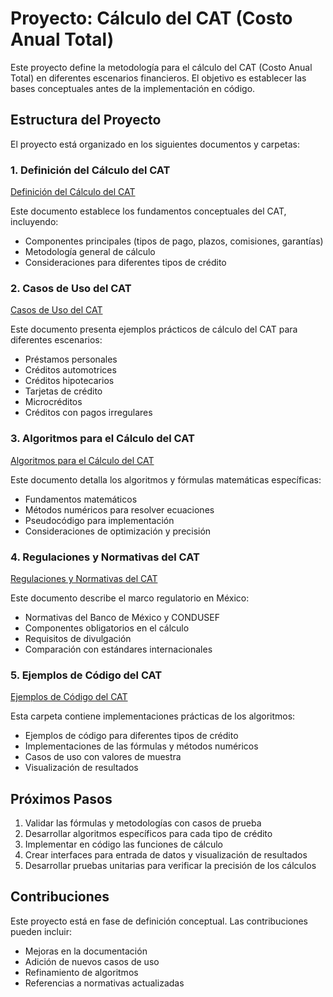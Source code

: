 # Proyecto: Cálculo del CAT (Costo Anual Total)

Este proyecto define la metodología para el cálculo del CAT (Costo Anual Total) en diferentes escenarios financieros. El objetivo es establecer las bases conceptuales antes de la implementación en código.

## Estructura del Proyecto

El proyecto está organizado en los siguientes documentos y carpetas:

### 1. Definición del Cálculo del CAT

[Definición del Cálculo del CAT](./docs/definicion_calculo_cat.md)

Este documento establece los fundamentos conceptuales del CAT, incluyendo:
- Componentes principales (tipos de pago, plazos, comisiones, garantías)
- Metodología general de cálculo
- Consideraciones para diferentes tipos de crédito

### 2. Casos de Uso del CAT

[Casos de Uso del CAT](./docs/casos_uso_cat.md)

Este documento presenta ejemplos prácticos de cálculo del CAT para diferentes escenarios:
- Préstamos personales
- Créditos automotrices
- Créditos hipotecarios
- Tarjetas de crédito
- Microcréditos
- Créditos con pagos irregulares

### 3. Algoritmos para el Cálculo del CAT

[Algoritmos para el Cálculo del CAT](./docs/algoritmos_calculo_cat.md)

Este documento detalla los algoritmos y fórmulas matemáticas específicas:
- Fundamentos matemáticos
- Métodos numéricos para resolver ecuaciones
- Pseudocódigo para implementación
- Consideraciones de optimización y precisión

### 4. Regulaciones y Normativas del CAT

[Regulaciones y Normativas del CAT](./docs/regulaciones_cat.md)

Este documento describe el marco regulatorio en México:
- Normativas del Banco de México y CONDUSEF
- Componentes obligatorios en el cálculo
- Requisitos de divulgación
- Comparación con estándares internacionales

### 5. Ejemplos de Código del CAT

[Ejemplos de Código del CAT](./ejemplos/README.md)

Esta carpeta contiene implementaciones prácticas de los algoritmos:
- Ejemplos de código para diferentes tipos de crédito
- Implementaciones de las fórmulas y métodos numéricos
- Casos de uso con valores de muestra
- Visualización de resultados

## Próximos Pasos

1. Validar las fórmulas y metodologías con casos de prueba
2. Desarrollar algoritmos específicos para cada tipo de crédito
3. Implementar en código las funciones de cálculo
4. Crear interfaces para entrada de datos y visualización de resultados
5. Desarrollar pruebas unitarias para verificar la precisión de los cálculos

## Contribuciones

Este proyecto está en fase de definición conceptual. Las contribuciones pueden incluir:
- Mejoras en la documentación
- Adición de nuevos casos de uso
- Refinamiento de algoritmos
- Referencias a normativas actualizadas